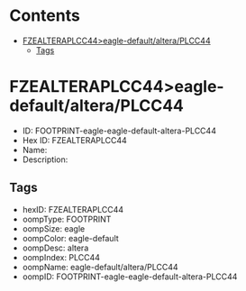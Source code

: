 



Contents
========

* [FZEALTERAPLCC44>eagle-default/altera/PLCC44](#fzealteraplcc44eagle-defaultalteraplcc44)
	* [Tags](#tags)

# FZEALTERAPLCC44>eagle-default/altera/PLCC44

- ID: FOOTPRINT-eagle-eagle-default-altera-PLCC44
- Hex ID: FZEALTERAPLCC44
- Name: 
- Description: 

## Tags

- hexID: FZEALTERAPLCC44
- oompType: FOOTPRINT
- oompSize: eagle
- oompColor: eagle-default
- oompDesc: altera
- oompIndex: PLCC44
- oompName: eagle-default/altera/PLCC44
- oompID: FOOTPRINT-eagle-eagle-default-altera-PLCC44
